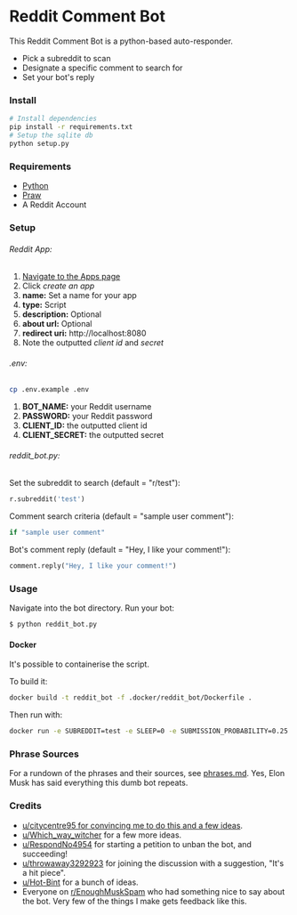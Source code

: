 # Reddit Comment Bot
This Reddit Comment Bot is a python-based auto-responder.
  - Pick a subreddit to scan
  - Designate a specific comment to search for
  - Set your bot's reply

### Install

```bash
# Install dependencies
pip install -r requirements.txt
# Setup the sqlite db
python setup.py
```

### Requirements
  - [Python](https://www.python.org/downloads/)
  - [Praw](https://praw.readthedocs.io/en/latest/getting_started/installation.html)
  - A Reddit Account

### Setup
###### Reddit App:
1. [Navigate to the Apps page ](https://www.reddit.com/prefs/apps/)
2. Click *create an app*
3. **name:** Set a name for your app
4. **type:** Script
5. **description:** Optional
6. **about url:** Optional
7. **redirect uri:** http://localhost:8080
8. Note the outputted *client id* and *secret*

###### .env:
```bash
cp .env.example .env
```
1. **BOT_NAME:** your Reddit username
2. **PASSWORD:** your Reddit password
3. **CLIENT_ID:** the outputted client id
4. **CLIENT_SECRET:** the outputted secret

###### reddit_bot.py:

Set the subreddit to search (default = "r/test"):
```python
r.subreddit('test')
```
Comment search criteria (default = "sample user comment"):
```python
if "sample user comment"
```
Bot's comment reply (default = "Hey, I like your comment!"):
```python
comment.reply("Hey, I like your comment!")
```

### Usage

Navigate into the bot directory.
Run your bot:
```sh
$ python reddit_bot.py
```

#### Docker

It's possible to containerise the script.

To build it:

```sh
docker build -t reddit_bot -f .docker/reddit_bot/Dockerfile .
```

Then run with:

```sh
docker run -e SUBREDDIT=test -e SLEEP=0 -e SUBMISSION_PROBABILITY=0.25 -e COMMENT_PROBABILITY=0.1 -e REPLY_AGE=4 -e ENV=test -e MODE=once -e BOT_NAME=xxx -e PASSWORD=xxx -e CLIENT_ID=xxx -e CLIENT_SECRET=xxx reddit_bot
```

### Phrase Sources

For a rundown of the phrases and their sources, see [phrases.md](phrases.md). Yes, Elon Musk has said everything this dumb bot repeats.

### Credits

- [u/citycentre95 for convincing me to do this and a few ideas](https://www.reddit.com/r/EnoughMuskSpam/comments/10fivfd/comment/j4zebju/?utm_source=reddit&utm_medium=web2x&context=3).
- [u/Which_way_witcher](https://www.reddit.com/r/EnoughMuskSpam/comments/10muplo/a_leaked_internal_message_appears_to_show_elon/j66cjrf/?context=3) for a few more ideas.
- [u/RespondNo4954](https://www.reddit.com/r/EnoughMuskSpam/comments/10tl1ef/petition_to_unban_unotenoughmuskspam/?utm_source=share&utm_medium=ios_app&utm_name=iossmf) for starting a petition to unban the bot, and succeeding!
- [u/throwaway3292923](https://www.reddit.com/u/NotEnoughMuskSpam/comments/113s6wc/comment/jbcmtqz/?utm_source=share&utm_medium=web2x&context=3) for joining the discussion with a suggestion, "It's a hit piece".
- [u/Hot-Bint](https://www.reddit.com/user/Hot-Bint/) for a bunch of ideas.
- Everyone on [r/EnoughMuskSpam](https://www.reddit.com/r/EnoughMuskSpam/) who had something nice to say about the bot. Very few of the things I make gets feedback like this.
